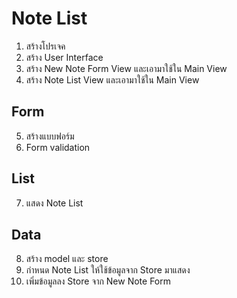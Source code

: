 
# Note List


1. สร้างโปรเจค
2. สร้าง User Interface 
3. สร้าง New Note Form View และเอามาใช้ใน Main View
4. สร้าง Note List View และเอามาใช้ใน Main View

## Form

5. สร้างแบบฟอร์ม
6. Form validation

## List 

7. แสดง Note List

## Data 

8. สร้าง model และ store
9. กำหนด Note List ให้ใช้ข้อมูลจาก Store มาแสดง
10. เพิ่มข้อมูลลง Store จาก New Note Form